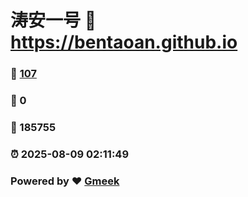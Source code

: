 # 涛安一号 :link: https://bentaoan.github.io 
### :page_facing_up: [107](https://bentaoan.github.io/tag.html) 
### :speech_balloon: 0 
### :hibiscus: 185755 
### :alarm_clock: 2025-08-09 02:11:49 
### Powered by :heart: [Gmeek](https://github.com/Meekdai/Gmeek)
